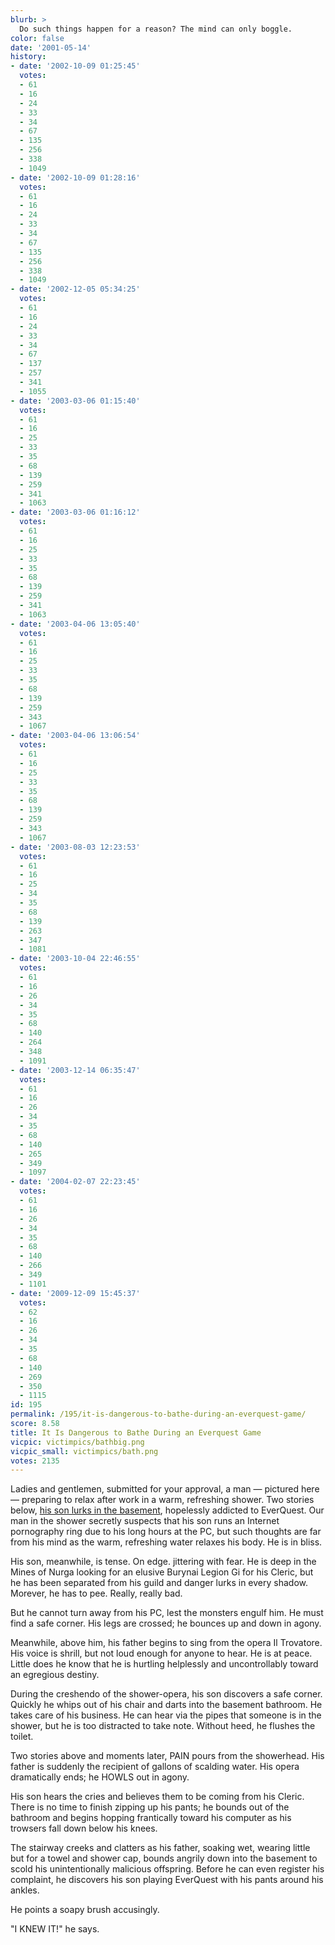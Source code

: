```yaml
---
blurb: >
  Do such things happen for a reason? The mind can only boggle.
color: false
date: '2001-05-14'
history:
- date: '2002-10-09 01:25:45'
  votes:
  - 61
  - 16
  - 24
  - 33
  - 34
  - 67
  - 135
  - 256
  - 338
  - 1049
- date: '2002-10-09 01:28:16'
  votes:
  - 61
  - 16
  - 24
  - 33
  - 34
  - 67
  - 135
  - 256
  - 338
  - 1049
- date: '2002-12-05 05:34:25'
  votes:
  - 61
  - 16
  - 24
  - 33
  - 34
  - 67
  - 137
  - 257
  - 341
  - 1055
- date: '2003-03-06 01:15:40'
  votes:
  - 61
  - 16
  - 25
  - 33
  - 35
  - 68
  - 139
  - 259
  - 341
  - 1063
- date: '2003-03-06 01:16:12'
  votes:
  - 61
  - 16
  - 25
  - 33
  - 35
  - 68
  - 139
  - 259
  - 341
  - 1063
- date: '2003-04-06 13:05:40'
  votes:
  - 61
  - 16
  - 25
  - 33
  - 35
  - 68
  - 139
  - 259
  - 343
  - 1067
- date: '2003-04-06 13:06:54'
  votes:
  - 61
  - 16
  - 25
  - 33
  - 35
  - 68
  - 139
  - 259
  - 343
  - 1067
- date: '2003-08-03 12:23:53'
  votes:
  - 61
  - 16
  - 25
  - 34
  - 35
  - 68
  - 139
  - 263
  - 347
  - 1081
- date: '2003-10-04 22:46:55'
  votes:
  - 61
  - 16
  - 26
  - 34
  - 35
  - 68
  - 140
  - 264
  - 348
  - 1091
- date: '2003-12-14 06:35:47'
  votes:
  - 61
  - 16
  - 26
  - 34
  - 35
  - 68
  - 140
  - 265
  - 349
  - 1097
- date: '2004-02-07 22:23:45'
  votes:
  - 61
  - 16
  - 26
  - 34
  - 35
  - 68
  - 140
  - 266
  - 349
  - 1101
- date: '2009-12-09 15:45:37'
  votes:
  - 62
  - 16
  - 26
  - 34
  - 35
  - 68
  - 140
  - 269
  - 350
  - 1115
id: 195
permalink: /195/it-is-dangerous-to-bathe-during-an-everquest-game/
score: 8.58
title: It Is Dangerous to Bathe During an Everquest Game
vicpic: victimpics/bathbig.png
vicpic_small: victimpics/bath.png
votes: 2135
---
```


Ladies and gentlemen, submitted for your approval, a man — pictured
here — preparing to relax after work in a warm, refreshing shower. Two
stories below, [his son lurks in the basement](@/victim/92.md),
hopelessly addicted to EverQuest. Our man in the shower secretly
suspects that his son runs an Internet pornography ring due to his long
hours at the PC, but such thoughts are far from his mind as the warm,
refreshing water relaxes his body. He is in bliss.

His son, meanwhile, is tense. On edge. jittering with fear. He is deep
in the Mines of Nurga looking for an elusive Burynai Legion Gi for his
Cleric, but he has been separated from his guild and danger lurks in
every shadow. Morever, he has to pee. Really, really bad.

But he cannot turn away from his PC, lest the monsters engulf him. He
must find a safe corner. His legs are crossed; he bounces up and down in
agony.

Meanwhile, above him, his father begins to sing from the opera Il
Trovatore. His voice is shrill, but not loud enough for anyone to hear.
He is at peace. Little does he know that he is hurtling helplessly and
uncontrollably toward an egregious destiny.

During the creshendo of the shower-opera, his son discovers a safe
corner. Quickly he whips out of his chair and darts into the basement
bathroom. He takes care of his business. He can hear via the pipes that
someone is in the shower, but he is too distracted to take note. Without
heed, he flushes the toilet.

Two stories above and moments later, PAIN pours from the showerhead. His
father is suddenly the recipient of gallons of scalding water. His opera
dramatically ends; he HOWLS out in agony.

His son hears the cries and believes them to be coming from his Cleric.
There is no time to finish zipping up his pants; he bounds out of the
bathroom and begins hopping frantically toward his computer as his
trowsers fall down below his knees.

The stairway creeks and clatters as his father, soaking wet, wearing
little but for a towel and shower cap, bounds angrily down into the
basement to scold his unintentionally malicious offspring. Before he can
even register his complaint, he discovers his son playing EverQuest with
his pants around his ankles.

He points a soapy brush accusingly.

"I KNEW IT!" he says.